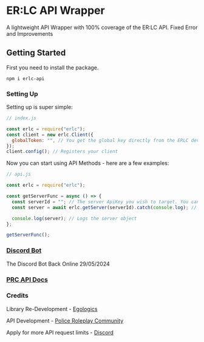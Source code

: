 # ER:LC API Wrapper

A lightweight API Wrapper with 100% coverage of the ER:LC API. Fixed Error and Improvements

## Getting Started

First you need to install the package.

`npm i erlc-api`

### Setting Up

Setting up is super simple:

```js
// index.js

const erlc = require("erlc");
const client = new erlc.Client({
  globalToken: "", // You get the global key directly from the ERLC developers. To increase your API request limits
});
client.config(); // Registers your client
```

Now you can start using API Methods - here are a few examples:

```js
// api.js

const erlc = require("erlc");

const getServerFunc = async () => {
  const serverId = ""; // The server ApiKey you wish to target. You can get this api key in your (Server Settings)
  const server = await erlc.getServer(serverId).catch(console.log); // Gets the server, logs any errors

  console.log(server); // Logs the server object
};

getServerFunc();
```

### [Discord Bot](https://discord.com/oauth2/authorize?client_id=1014990793280323624)

The Discord Bot Back Online 29/05/2024

### [PRC API Docs](https://apidocs.policeroleplay.community/reference/api-reference)

### Credits

Library Re-Development - [Egologics](https://twitter.com/0Adexus0)

API Development - [Police Roleplay Community](https://twitter.com/PRC_Roblox)

Apply for more API request limits - [Discord](https://discord.gg/prc)
